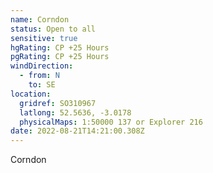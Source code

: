 ```yaml
---
name: Corndon
status: Open to all
sensitive: true
hgRating: CP +25 Hours
pgRating: CP +25 Hours
windDirection:
  - from: N
    to: SE
location:
  gridref: SO310967
  latlong: 52.5636, -3.0178
  physicalMaps: 1:50000 137 or Explorer 216
date: 2022-08-21T14:21:00.308Z
---
```

Corndon